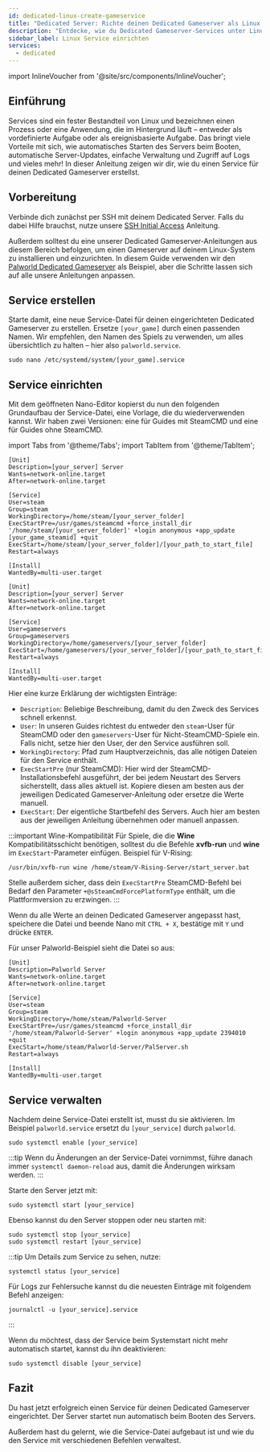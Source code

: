```yaml
---
id: dedicated-linux-create-gameservice
title: "Dedicated Server: Richte deinen Dedicated Gameserver als Linux Service ein"
description: "Entdecke, wie du Dedicated Gameserver-Services unter Linux einrichtest und verwaltest für nahtlose Automatisierung und einfache Kontrolle → Jetzt mehr erfahren"
sidebar_label: Linux Service einrichten
services:
  - dedicated
---
```


import InlineVoucher from '@site/src/components/InlineVoucher';

## Einführung

Services sind ein fester Bestandteil von Linux und bezeichnen einen Prozess oder eine Anwendung, die im Hintergrund läuft – entweder als vordefinierte Aufgabe oder als ereignisbasierte Aufgabe. Das bringt viele Vorteile mit sich, wie automatisches Starten des Servers beim Booten, automatische Server-Updates, einfache Verwaltung und Zugriff auf Logs und vieles mehr! In dieser Anleitung zeigen wir dir, wie du einen Service für deinen Dedicated Gameserver erstellst.

<InlineVoucher />

## Vorbereitung

Verbinde dich zunächst per SSH mit deinem Dedicated Server. Falls du dabei Hilfe brauchst, nutze unsere [SSH Initial Access](vserver-linux-ssh.md) Anleitung.

Außerdem solltest du eine unserer Dedicated Gameserver-Anleitungen aus diesem Bereich befolgen, um einen Gameserver auf deinem Linux-System zu installieren und einzurichten. In diesem Guide verwenden wir den [Palworld Dedicated Gameserver](dedicated-linux-palworld.md) als Beispiel, aber die Schritte lassen sich auf alle unsere Anleitungen anpassen.

## Service erstellen

Starte damit, eine neue Service-Datei für deinen eingerichteten Dedicated Gameserver zu erstellen. Ersetze `[your_game]` durch einen passenden Namen. Wir empfehlen, den Namen des Spiels zu verwenden, um alles übersichtlich zu halten – hier also `palworld.service`.
```
sudo nano /etc/systemd/system/[your_game].service
```

## Service einrichten

Mit dem geöffneten Nano-Editor kopierst du nun den folgenden Grundaufbau der Service-Datei, eine Vorlage, die du wiederverwenden kannst. Wir haben zwei Versionen: eine für Guides mit SteamCMD und eine für Guides ohne SteamCMD.

import Tabs from '@theme/Tabs';
import TabItem from '@theme/TabItem';

<Tabs>
<TabItem value="steamcmd" label="SteamCMD Game" default>

```
[Unit]
Description=[your_server] Server
Wants=network-online.target
After=network-online.target

[Service]
User=steam
Group=steam
WorkingDirectory=/home/steam/[your_server_folder]
ExecStartPre=/usr/games/steamcmd +force_install_dir '/home/steam/[your_server_folder]' +login anonymous +app_update [your_game_steamid] +quit
ExecStart=/home/steam/[your_server_folder]/[your_path_to_start_file]
Restart=always

[Install]
WantedBy=multi-user.target
```

</TabItem>

<TabItem value="regular" label="Normales Spiel">

```
[Unit]
Description=[your_server] Server
Wants=network-online.target
After=network-online.target

[Service]
User=gameservers
Group=gameservers
WorkingDirectory=/home/gameservers/[your_server_folder]
ExecStart=/home/gameservers/[your_server_folder]/[your_path_to_start_file]
Restart=always

[Install]
WantedBy=multi-user.target
```

</TabItem>
</Tabs>

Hier eine kurze Erklärung der wichtigsten Einträge:
- `Description`: Beliebige Beschreibung, damit du den Zweck des Services schnell erkennst.
- `User`: In unseren Guides richtest du entweder den `steam`-User für SteamCMD oder den `gameservers`-User für Nicht-SteamCMD-Spiele ein. Falls nicht, setze hier den User, der den Service ausführen soll.
- `WorkingDirectory`: Pfad zum Hauptverzeichnis, das alle nötigen Dateien für den Service enthält.
- `ExecStartPre` (nur SteamCMD): Hier wird der SteamCMD-Installationsbefehl ausgeführt, der bei jedem Neustart des Servers sicherstellt, dass alles aktuell ist. Kopiere diesen am besten aus der jeweiligen Dedicated Gameserver-Anleitung oder ersetze die Werte manuell.
- `ExecStart`: Der eigentliche Startbefehl des Servers. Auch hier am besten aus der jeweiligen Anleitung übernehmen oder manuell anpassen.

:::important Wine-Kompatibilität
Für Spiele, die die **Wine** Kompatibilitätsschicht benötigen, solltest du die Befehle **xvfb-run** und **wine** im `ExecStart`-Parameter einfügen. Beispiel für V-Rising:
```
/usr/bin/xvfb-run wine /home/steam/V-Rising-Server/start_server.bat
```

Stelle außerdem sicher, dass dein `ExecStartPre` SteamCMD-Befehl bei Bedarf den Parameter `+@sSteamCmdForcePlatformType` enthält, um die Plattformversion zu erzwingen.
:::

Wenn du alle Werte an deinen Dedicated Gameserver angepasst hast, speichere die Datei und beende Nano mit `CTRL + X`, bestätige mit `Y` und drücke `ENTER`.

Für unser Palworld-Beispiel sieht die Datei so aus:
```
[Unit]
Description=Palworld Server
Wants=network-online.target
After=network-online.target

[Service]
User=steam
Group=steam
WorkingDirectory=/home/steam/Palworld-Server
ExecStartPre=/usr/games/steamcmd +force_install_dir '/home/steam/Palworld-Server' +login anonymous +app_update 2394010 +quit
ExecStart=/home/steam/Palworld-Server/PalServer.sh
Restart=always

[Install]
WantedBy=multi-user.target
```

## Service verwalten

Nachdem deine Service-Datei erstellt ist, musst du sie aktivieren. Im Beispiel `palworld.service` ersetzt du `[your_service]` durch `palworld`.
```
sudo systemctl enable [your_service]
```

:::tip
Wenn du Änderungen an der Service-Datei vornimmst, führe danach immer `systemctl daemon-reload` aus, damit die Änderungen wirksam werden.
:::

Starte den Server jetzt mit:
```
sudo systemctl start [your_service]
```
Ebenso kannst du den Server stoppen oder neu starten mit:
```
sudo systemctl stop [your_service]
sudo systemctl restart [your_service]
```

:::tip
Um Details zum Service zu sehen, nutze:
```
systemctl status [your_service]
```
Für Logs zur Fehlersuche kannst du die neuesten Einträge mit folgendem Befehl anzeigen:
```
journalctl -u [your_service].service
```
:::

Wenn du möchtest, dass der Service beim Systemstart nicht mehr automatisch startet, kannst du ihn deaktivieren:
```
sudo systemctl disable [your_service]
```

## Fazit

Du hast jetzt erfolgreich einen Service für deinen Dedicated Gameserver eingerichtet. Der Server startet nun automatisch beim Booten des Servers.

Außerdem hast du gelernt, wie die Service-Datei aufgebaut ist und wie du den Service mit verschiedenen Befehlen verwaltest.

<InlineVoucher />